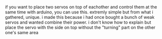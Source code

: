 if you want to place two servos on top of eachother and control them at the same time with arduino, you can use this. extremly simple but from what i gathered, unique. i made this because i had once bought a bunch of weak servos and wanted combine their power.
i don't know how to explain but place the servo with the side on top without the "turning" part on the other one's same area
